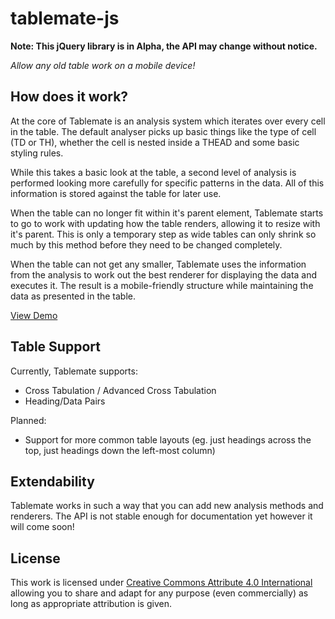 # tablemate-js

**Note: This jQuery library is in Alpha, the API may change without notice.**

*Allow any old table work on a mobile device!*

## How does it work?

At the core of Tablemate is an analysis system which iterates over every cell in the table. The default analyser picks up basic things like the type of cell (TD or TH), whether the cell is nested inside a THEAD and some basic styling rules.

While this takes a basic look at the table, a second level of analysis is performed looking more carefully for specific patterns in the data. All of this information is stored against the table for later use.

When the table can no longer fit within it's parent element, Tablemate starts to go to work with updating how the table renders, allowing it to resize with it's parent. This is only a temporary step as wide tables can only shrink so much by this method before they need to be changed completely.

When the table can not get any smaller, Tablemate uses the information from the analysis to work out the best renderer for displaying the data and executes it. The result is a mobile-friendly structure while maintaining the data as presented in the table.

[View Demo](http://turnerj.github.io/tablemate-js/)

## Table Support

Currently, Tablemate supports:

* Cross Tabulation / Advanced Cross Tabulation
* Heading/Data Pairs

Planned:

* Support for more common table layouts (eg. just headings across the top, just headings down the left-most column)


## Extendability

Tablemate works in such a way that you can add new analysis methods and renderers. The API is not stable enough for documentation yet however it will come soon!


## License

This work is licensed under [Creative Commons Attribute 4.0 International](http://creativecommons.org/licenses/by/4.0/) allowing you to share and adapt for any purpose (even commercially) as long as appropriate attribution is given.

